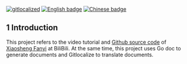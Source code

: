[![gitlocalized](https://gitlocalize.com/repo/8409/whole_project/badge.svg)](https://gitlocalize.com/repo/8409/whole_project?utm_source=badge)
[![English badge](https://img.shields.io/badge/%E8%8B%B1%E6%96%87-English-green)](./README.md)
[![Chinese badge](https://img.shields.io/badge/%E4%B8%AD%E6%96%87-Chinese-green)](../README.md)
## 1 Introduction

This project refers to the video tutorial and [Github source code](https://github.com/CocaineCong/gRPC-todoList) of [Xiaosheng Fanyi](https://www.bilibili.com/video/BV1fS4y177og/?share_source=copy_web&vd_source=88029e5aa6b1fa01be4cec826324afc6) at BiliBili. At the same time, this project uses Go doc to generate documents and Gitlocalize to translate documents.
